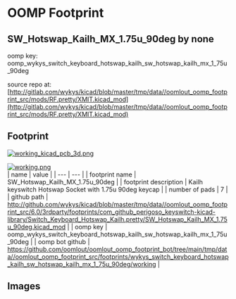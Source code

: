 # OOMP Footprint  
## SW_Hotswap_Kailh_MX_1.75u_90deg  by none  
  
oomp key: oomp_wykys_switch_keyboard_hotswap_kailh_sw_hotswap_kailh_mx_1_75u_90deg  
  
source repo at: [http://gitlab.com/wykys/kicad/blob/master/tmp/data//oomlout_oomp_footprint_src/mods/RF.pretty/XMIT.kicad_mod](http://gitlab.com/wykys/kicad/blob/master/tmp/data//oomlout_oomp_footprint_src/mods/RF.pretty/XMIT.kicad_mod)  
## Footprint  
  
[![working_kicad_pcb_3d.png](working_kicad_pcb_3d_600.png)](working_kicad_pcb_3d.png)  
  
[![working.png](working_600.png)](working.png)  
| name | value | 
| --- | --- | 
| footprint name | SW_Hotswap_Kailh_MX_1.75u_90deg | 
| footprint description | Kailh keyswitch Hotswap Socket with 1.75u 90deg keycap | 
| number of pads | 7 | 
| github path | http://github.com/wykys/kicad/blob/master/tmp/data//oomlout_oomp_footprint_src/6.0/3rdparty/footprints/com_github_perigoso_keyswitch-kicad-library/Switch_Keyboard_Hotswap_Kailh.pretty/SW_Hotswap_Kailh_MX_1.75u_90deg.kicad_mod | 
| oomp key | oomp_wykys_switch_keyboard_hotswap_kailh_sw_hotswap_kailh_mx_1_75u_90deg | 
| oomp bot github | https://github.com/oomlout/oomlout_oomp_footprint_bot/tree/main/tmp/data//oomlout_oomp_footprint_src/footprints/wykys_switch_keyboard_hotswap_kailh_sw_hotswap_kailh_mx_1_75u_90deg/working | 
## Images  
